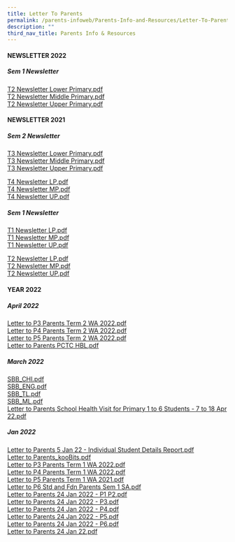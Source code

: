 ```yaml
---
title: Letter To Parents
permalink: /parents-infoweb/Parents-Info-and-Resources/Letter-To-Parents/
description: ""
third_nav_title: Parents Info & Resources
---
```

#### NEWSLETTER 2022

  
##### Sem 1 Newsletter

[T2 Newsletter Lower Primary.pdf](/files/T2%20Newsletter%20Lower%20Primary.pdf)<br>
[T2 Newsletter Middle Primary.pdf](/files/T2%20Newsletter%20Middle%20Primary.pdf)<br>
[T2 Newsletter Upper Primary.pdf](/files/T2%20Newsletter%20Upper%20Primary.pdf)

#### NEWSLETTER 2021

##### Sem 2 Newsletter

[T3 Newsletter Lower Primary.pdf](/files/T3%20Newsletter%20Lower%20Primary.pdf)<br>
[T3 Newsletter Middle Primary.pdf](/files/T3%20Newsletter%20Middle%20Primary.pdf)<br>
[T3 Newsletter Upper Primary.pdf](/files/T3%20Newsletter%20Upper%20Primary.pdf)

[T4 Newsletter LP.pdf](/files/T4%20Newsletter%20LP.pdf)<br>
[T4 Newsletter MP.pdf](/files/T4%20Newsletter%20MP.pdf)<br>
[T4 Newsletter UP.pdf](/files/T4%20Newsletter%20UP.pdf)

##### Sem 1 Newsletter

[T1 Newsletter LP.pdf](/files/T1%20Newsletter%20LP%20(1).pdf)<br>
[T1 Newsletter MP.pdf](/files/T1%20Newsletter%20MP%20(1).pdf)<br>
[T1 Newsletter UP.pdf](/files/T1%20Newsletter%20UP%20(1).pdf)


[T2 Newsletter LP.pdf](/files/T2%20Newsletter%20LP.pdf)<br>
[T2 Newsletter MP.pdf](/files/T2%20Newsletter%20MP.pdf)<br>
[T2 Newsletter UP.pdf](/files/T2%20Newsletter%20UP.pdf)

#### YEAR 2022

##### April 2022

[Letter to P3 Parents Term 2 WA 2022.pdf](/files/Letter%20to%20P3%20Parents%20Term%202%20WA%202022.pdf)<br>
[Letter to P4 Parents Term 2 WA 2022.pdf](/files/Letter%20to%20P4%20Parents%20Term%202%20WA%202022.pdf)<br>
[Letter to P5 Parents Term 2 WA 2022.pdf](/files/Letter%20to%20P5%20Parents%20Term%202%20WA%202022.pdf)<br>
[Letter to Parents PCTC HBL.pdf](/files/Letter%20to%20Parents%20PCTC%20%20HBL.pdf)


##### March 2022

[SBB_CHI.pdf](/files/SBB_CHI.pdf)<br>
[SBB_ENG.pdf](/files/SBB_ENG.pdf)<BR>
[SBB_TL.pdf](/files/SBB_TL.pdf)<br>
[SBB_ML.pdf](/files/SBB_ML.pdf)<br>
[Letter to Parents School Health Visit for Primary 1 to 6 Students - 7 to 18 Apr 22.pdf](/files/Letter%20to%20Parents%20School%20Health%20Visit%20for%20Primary%201%20to%206%20Students%20-%207%20to%2018%20Apr%2022.pdf)

##### Jan 2022

[Letter to Parents 5 Jan 22 - Individual Student Details Report.pdf](/files/Letter%20to%20Parents%205%20Jan%2022%20-%20Individual%20Student%20Details%20Report.pdf)<br>
[Letter to Parents_kooBits.pdf](/files/Letter%20to%20Parents_kooBits.pdf)<br>
[Letter to P3 Parents Term 1 WA 2022.pdf](/files/Letter%20to%20P3%20Parents%20Term%201%20WA%202022.pdf)<br>
[Letter to P4 Parents Term 1 WA 2022.pdf](/files/Letter%20to%20P4%20Parents%20Term%201%20WA%202022.pdf)<br>
[Letter to P5 Parents Term 1 WA 2021.pdf](/files/Letter%20to%20P5%20Parents%20Term%201%20WA%202021.pdf)<br>
[Letter to P6 Std and Fdn Parents Sem 1 SA.pdf](/files/Letter%20to%20P6%20Std%20and%20Fdn%20Parents%20Sem%201%20SA.pdf)<br>
[Letter to Parents 24 Jan 2022 - P1  P2.pdf](/files/Letter%20to%20Parents%2024%20Jan%202022%20-%20P1%20%20P2.pdf)<br>
[Letter to Parents 24 Jan 2022 - P3.pdf](/files/Letter%20to%20Parents%2024%20Jan%202022%20-%20P3.pdf)<br>
[Letter to Parents 24 Jan 2022 - P4.pdf](/files/Letter%20to%20Parents%2024%20Jan%202022%20-%20P4.pdf)<br>
[Letter to Parents 24 Jan 2022 - P5.pdf](/files/Letter%20to%20Parents%2024%20Jan%202022%20-%20P5.pdf)<br>
[Letter to Parents 24 Jan 2022 - P6.pdf](/files/Letter%20to%20Parents%2024%20Jan%202022%20-%20P6.pdf)<br>
[Letter to Parents 24 Jan 22.pdf](/files/Letter%20to%20Parents%2024%20Jan%2022.pdf)